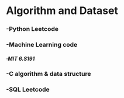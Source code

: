 <head> 
  <h1> Algorithm and Dataset </h1>
</head>

<h3> -Python Leetcode </h3>
<h3> -Machine Learning code</h3>
<h5> ·MIT 6.S191</h5>
<h3> -C algorithm & data structure </h3>
<h3> -SQL Leetcode</h3>
